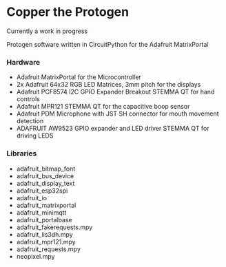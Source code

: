 # Copper the Protogen
Currently a work in progress

Protogen software written in CircuitPython for the Adafruit MatrixPortal

### Hardware
- Adafruit MatrixPortal for the Microcontroller
- 2x Adafruit 64x32 RGB LED Matrices, 3mm pitch for the displays
- Adafruit PCF8574 I2C GPIO Expander Breakout STEMMA QT for hand controls
- Adafruit MPR121 STEMMA QT for the capacitive boop sensor
- Adafruit PDM Microphone with JST SH connector for mouth movement detection
- ADAFRUIT AW9523 GPIO expander and LED driver STEMMA QT for driving LEDS

### Libraries
- adafruit_bitmap_font
- adafruit_bus_device
- adafruit_display_text
- adafruit_esp32spi
- adafruit_io
- adafruit_matrixportal
- adafruit_minimqtt
- adafruit_portalbase
- adafruit_fakerequests.mpy
- adafruit_lis3dh.mpy
- adafruit_mpr121.mpy
- adafruit_requests.mpy
- neopixel.mpy
